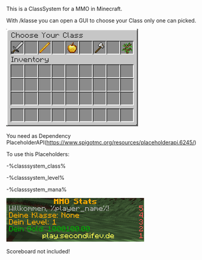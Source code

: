 This is a ClassSystem for a MMO in Minecraft.

With /klasse you can open a GUI to choose your Class only one can picked.

![klassen.PNG](src/main/resources/readme/klassen.PNG)

You need as Dependency PlaceholderAPI(https://www.spigotmc.org/resources/placeholderapi.6245/)

To use this Placeholders:

-%classsystem_class%

-%classsystem_level%

-%classsystem_mana%

![Scoreboard.png](src/main/resources/readme/Scoreboard.png)
 
Scoreboard not included!